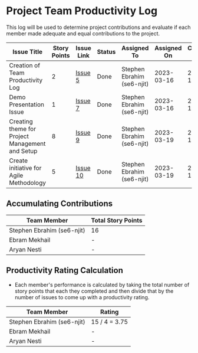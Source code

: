 # Project Team Productivity Log

This log will be used to determine project contributions and evaluate if each
member made adequate and equal contributions to the project.

| Issue Title                                     | Story Points | Issue Link                                                                           | Status | Assigned To                | Assigned On | Completed On | Category      | Status Notes                              |
| ----------------------------------------------- | ------------ | ------------------------------------------------------------------------------------ | ------ | -------------------------- | ----------- | ------------ | ------------- | ----------------------------------------- |
| Creation of Team Productivity Log               | 2            | [Issue 5](https://github.com/se6-njit/mywebclass-simulation-intermediate/issues/5)   | Done   | Stephen Ebrahim (se6-njit) | 2023-03-16  | 2023-03-16   | Documentation | Initializing the productivity log         |
| Demo Presentation Issue                         | 1            | [Issue 7](https://github.com/se6-njit/mywebclass-simulation-intermediate/issues/7)   | Done   | Stephen Ebrahim (se6-njit) | 2023-03-16  | 2023-03-16   | Documentation | Making an Issue for Presentation          |
| Creating theme for Project Management and Setup | 8            | [Issue 9](https://github.com/se6-njit/mywebclass-simulation-intermediate/issues/9)   | Done   | Stephen Ebrahim (se6-njit) | 2023-03-19  | 2023-03-19   | Documentation | Starting out project theme                |
| Create initiative for Agile Methodology         | 5            | [Issue 10](https://github.com/se6-njit/mywebclass-simulation-intermediate/issues/10) | Done   | Stephen Ebrahim (se6-njit) | 2023-03-19  | 2023-03-19   | Documentation | Starting initiative for agile methodology |

## Accumulating Contributions

| Team Member                | Total Story Points |
| -------------------------- | ------------------ |
| Stephen Ebrahim (se6-njit) | 16                 |
| Ebram Mekhail              | -                  |
| Aryan Nesti                | -                  |

## Productivity Rating Calculation

- Each member's performance is calculated by taking the total number of story
  points that each they completed and then divide that by the number of issues
  to come up with a productivity rating.

| Team Member                | Rating        |
| -------------------------- | ------------- |
| Stephen Ebrahim (se6-njit) | 15 / 4 = 3.75 |
| Ebram Mekhail              | -             |
| Aryan Nesti                | -             |
